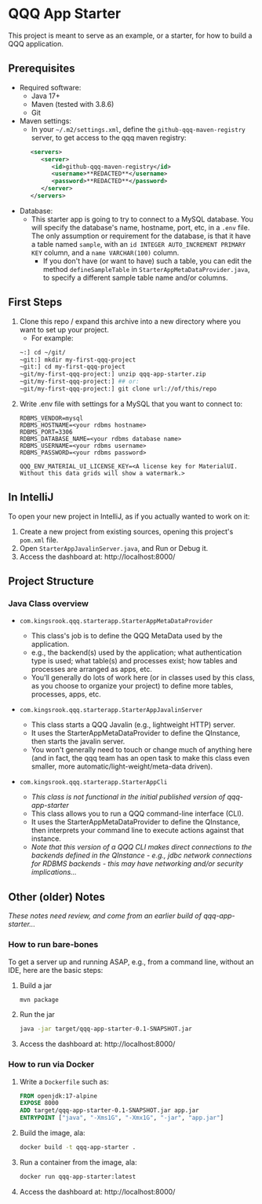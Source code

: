# QQQ App Starter
This project is meant to serve as an example, or a starter, for how to build
a QQQ application.

## Prerequisites
* Required software:
    * Java 17+
    * Maven (tested with 3.8.6)
    * Git
* Maven settings:
    * In your `~/.m2/settings.xml`, define the `github-qqq-maven-registry` server, to get
    access to the qqq maven registry:
    ```xml
       <servers>
          <server>
             <id>github-qqq-maven-registry</id>
             <username>**REDACTED**</username>
             <password>**REDACTED**</password>
          </server>
       </servers>
    ```
* Database:
    * This starter app is going to try to connect to a MySQL database.  You will specify
      the database's name, hostname, port, etc, in a `.env` file.  The only assumption
      or requirement for the database, is that it have a table named `sample`, with
      an `id INTEGER AUTO_INCREMENT PRIMARY KEY` column, and a `name VARCHAR(100)` column.
        * If you don't have (or want to have) such a table, you can edit the method
        `defineSampleTable` in `StarterAppMetaDataProvider.java`, to specify a different
        sample table name and/or columns.

## First Steps
1. Clone this repo / expand this archive into a new directory where you want to set up your project.
   * For example:
   ```sh
   ~:] cd ~/git/
   ~git:] mkdir my-first-qqq-project
   ~git:] cd my-first-qqq-project
   ~git/my-first-qqq-project:] unzip qqq-app-starter.zip
   ~git/my-first-qqq-project:] ## or:
   ~git/my-first-qqq-project:] git clone url://of/this/repo
   ```
2. Write .env file with settings for a MySQL that you want to connect to:
   ```properties
   RDBMS_VENDOR=mysql
   RDBMS_HOSTNAME=<your rdbms hostname>
   RDBMS_PORT=3306
   RDBMS_DATABASE_NAME=<your rdbms database name>
   RDBMS_USERNAME=<your rdbms username>
   RDBMS_PASSWORD=<your rdbms password>
   
   QQQ_ENV_MATERIAL_UI_LICENSE_KEY=<A license key for MaterialUI.  Without this data grids will show a watermark.>
   ```

## In IntelliJ
To open your new project in IntelliJ, as if you actually wanted to work on it:
1. Create a new project from existing sources, opening this project's `pom.xml` file.
2. Open `StarterAppJavalinServer.java`, and Run or Debug it.  
3. Access the dashboard at: http://localhost:8000/

## Project Structure
### Java Class overview
* `com.kingsrook.qqq.starterapp.StarterAppMetaDataProvider`
   * This class's job is to define the QQQ MetaData used by the application.
   * e.g., the backend(s) used by the application; what authentication type
     is used; what table(s) and processes exist; how tables and processes are 
     arranged as apps, etc.
   * You'll generally do lots of work here (or in classes used by this class,
     as you choose to organize your project) to define more tables, processes,
     apps, etc.

* `com.kingsrook.qqq.starterapp.StarterAppJavalinServer`
   * This class starts a QQQ Javalin (e.g., lightweight HTTP) server.
   * It uses the StarterAppMetaDataProvider to define the QInstance, then
     starts the javalin server.
   * You won't generally need to touch or change much of anything here (and
     in fact, the qqq team has an open task to make this class even smaller,
     more automatic/light-weight/meta-data driven).

* `com.kingsrook.qqq.starterapp.StarterAppCli`
   * *This class is not functional in the initial published version of qqq-app-starter*
   * This class allows you to run a QQQ command-line interface (CLI).
   * It uses the StarterAppMetaDataProvider to define the QInstance, then
     interprets your command line to execute actions against that instance.
   * *Note that this version of a QQQ CLI makes direct connections to the
     backends defined in the QInstance - e.g., jdbc network connections for
     RDBMS backends - this may have networking and/or security implications...*

## Other (older) Notes
*These notes need review, and come from an earlier build of qqq-app-starter...*

### How to run bare-bones
To get a server up and running ASAP, e.g., from a command line, without an IDE,
here are the basic steps:

1. Build a jar
   ```sh
   mvn package
   ```
2. Run the jar
   ```sh
   java -jar target/qqq-app-starter-0.1-SNAPSHOT.jar
   ```
3. Access the dashboard at: http://localhost:8000/

### How to run via Docker
1. Write a `Dockerfile` such as:
   ```dockerfile
   FROM openjdk:17-alpine
   EXPOSE 8000
   ADD target/qqq-app-starter-0.1-SNAPSHOT.jar app.jar
   ENTRYPOINT ["java", "-Xms1G", "-Xmx1G", "-jar", "app.jar"]
   ```
2. Build the image, ala:
   ```sh
   docker build -t qqq-app-starter .
   ```
3. Run a container from the image, ala:
   ```sh
   docker run qqq-app-starter:latest
   ```
3. Access the dashboard at: http://localhost:8000/

